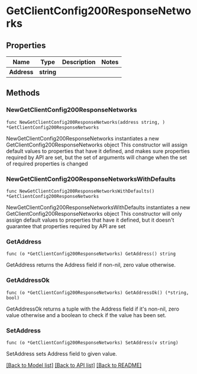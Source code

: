# GetClientConfig200ResponseNetworks

## Properties

Name | Type | Description | Notes
------------ | ------------- | ------------- | -------------
**Address** | **string** |  | 

## Methods

### NewGetClientConfig200ResponseNetworks

`func NewGetClientConfig200ResponseNetworks(address string, ) *GetClientConfig200ResponseNetworks`

NewGetClientConfig200ResponseNetworks instantiates a new GetClientConfig200ResponseNetworks object
This constructor will assign default values to properties that have it defined,
and makes sure properties required by API are set, but the set of arguments
will change when the set of required properties is changed

### NewGetClientConfig200ResponseNetworksWithDefaults

`func NewGetClientConfig200ResponseNetworksWithDefaults() *GetClientConfig200ResponseNetworks`

NewGetClientConfig200ResponseNetworksWithDefaults instantiates a new GetClientConfig200ResponseNetworks object
This constructor will only assign default values to properties that have it defined,
but it doesn't guarantee that properties required by API are set

### GetAddress

`func (o *GetClientConfig200ResponseNetworks) GetAddress() string`

GetAddress returns the Address field if non-nil, zero value otherwise.

### GetAddressOk

`func (o *GetClientConfig200ResponseNetworks) GetAddressOk() (*string, bool)`

GetAddressOk returns a tuple with the Address field if it's non-nil, zero value otherwise
and a boolean to check if the value has been set.

### SetAddress

`func (o *GetClientConfig200ResponseNetworks) SetAddress(v string)`

SetAddress sets Address field to given value.



[[Back to Model list]](../README.md#documentation-for-models) [[Back to API list]](../README.md#documentation-for-api-endpoints) [[Back to README]](../README.md)


